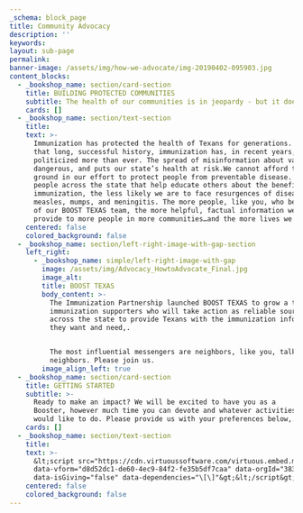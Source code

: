 ```yaml
---
_schema: block_page
title: Community Advocacy
description: ''
keywords:
layout: sub-page
permalink:
banner-image: /assets/img/how-we-advocate/img-20190402-095903.jpg
content_blocks:
  - _bookshop_name: section/card-section
    title: BUILDING PROTECTED COMMUNITIES
    subtitle: The health of our communities is in jeopardy - but it doesn’t have to be.
    cards: []
  - _bookshop_name: section/text-section
    title:
    text: >-
      Immunization has protected the health of Texans for generations. Despite
      that long, successful history, immunization has, in recent years, been
      politicized more than ever. The spread of misinformation about vaccines is
      dangerous, and puts our state’s health at risk.We cannot afford to lose
      ground in our effort to protect people from preventable disease. The more
      people across the state that help educate others about the benefits of
      immunization, the less likely we are to face resurgences of diseases like
      measles, mumps, and meningitis. The more people, like you, who become part
      of our BOOST TEXAS team, the more helpful, factual information we can
      provide to more people in more communities…and the more lives we can save.
    centered: false
    colored_background: false
  - _bookshop_name: section/left-right-image-with-gap-section
    left_right:
      - _bookshop_name: simple/left-right-image-with-gap
        image: /assets/img/Advocacy_HowtoAdvocate_Final.jpg
        image_alt:
        title: BOOST TEXAS
        body_content: >-
          The Immunization Partnership launched BOOST TEXAS to grow a team of
          immunization supporters who will take action as reliable sources
          across the state to provide Texans with the immunization information
          they want and need,.


          The most influential messengers are neighbors, like you, talking to
          neighbors. Please join us.
        image_align_left: true
  - _bookshop_name: section/card-section
    title: GETTING STARTED
    subtitle: >-
      ​​​​​​Ready to make an impact? We will be excited to have you as a
      Booster, however much time you can devote and whatever activities you
      would like to do. Please provide us with your preferences below,.
    cards: []
  - _bookshop_name: section/text-section
    title:
    text: >-
      &lt;script src="https://cdn.virtuoussoftware.com/virtuous.embed.min.js"
      data-vform="d8d52dc1-de60-4ec9-84f2-fe35b5df7caa" data-orgId="3832"
      data-isGiving="false" data-dependencies="\[\]"&gt;&lt;/script&gt;
    centered: false
    colored_background: false
---
```

